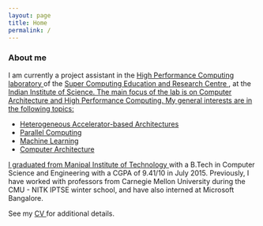 ```yaml
---
layout: page
title: Home
permalink: /
---
```


### About me
I am currently a project assistant in the <a href= "http://hpc.serc.iisc.ernet.in/"> High Performance Computing laboratory </a> of the <a href = "http://www.serc.iisc.in/"> Super Computing Education and Research Centre </a>, at the <a href = "http://www.iisc.ernet.in/">Indian Institute of Science. The main focus of the lab is on Computer Architecture and High Performance Computing. My general interests are in the following topics:

  * Heterogeneous Accelerator-based Architectures
  * Parallel Computing
  * Machine Learning
  * Computer Architecture

I graduated from <a href = "http://manipal.edu/mu.html"> Manipal Institute of Technology </a> with a B.Tech in Computer Science and Engineering with a CGPA of 9.41/10 in July 2015. Previously, I have worked with professors from Carnegie Mellon University  during the CMU - NITK IPTSE winter school, and have also interned at Microsoft Bangalore.
 
See my  <a href = "http://tejeswinisundaram.github.io/assets/tejeswini_resume.pdf"> CV </a>  for additional details.

